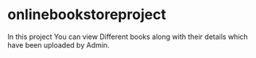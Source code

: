 # onlinebookstoreproject
In this project You can view Different books along with their details which have been uploaded by Admin.

